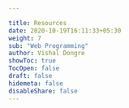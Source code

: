```yaml
---

title: Resources
date: 2020-10-19T16:11:33+05:30
weight: 7
sub: "Web Programming"
author: Vishal Dongre
showToc: true
TocOpen: false
draft: false
hidemeta: false
disableShare: false
---
```


